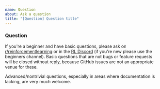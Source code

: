 ```yaml
---
name: Question
about: Ask a question
title: "[Question] Question title"
---
```



### Question

If you're a beginner and have basic questions, please ask on [r/reinforcementlearning](https://www.reddit.com/r/reinforcementlearning/) or in the [RL Discord](https://discord.com/invite/xhfNqQv) (if you're new please use the beginners channel). Basic questions that are not bugs or feature requests will be closed without reply, because GitHub issues are not an appropriate venue for these.

Advanced/nontrivial questions, especially in areas where documentation is lacking, are very much welcome.

